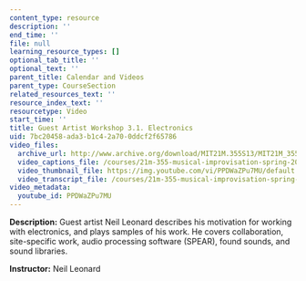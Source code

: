```yaml
---
content_type: resource
description: ''
end_time: ''
file: null
learning_resource_types: []
optional_tab_title: ''
optional_text: ''
parent_title: Calendar and Videos
parent_type: CourseSection
related_resources_text: ''
resource_index_text: ''
resourcetype: Video
start_time: ''
title: Guest Artist Workshop 3.1. Electronics
uid: 7bc20458-ada3-b1c4-2a70-0ddcf2f65786
video_files:
  archive_url: http://www.archive.org/download/MIT21M.355S13/MIT21M_355S13_guest_artist_workshop_3-1_300k.mp4
  video_captions_file: /courses/21m-355-musical-improvisation-spring-2013/12829077d1305e65b99f10b22a8a3232_PPDWaZPu7MU.vtt
  video_thumbnail_file: https://img.youtube.com/vi/PPDWaZPu7MU/default.jpg
  video_transcript_file: /courses/21m-355-musical-improvisation-spring-2013/80ebc9cc61a6f2cd28a533fa6957f5c6_PPDWaZPu7MU.pdf
video_metadata:
  youtube_id: PPDWaZPu7MU
---
```


**Description:** Guest artist Neil Leonard describes his motivation for working with electronics, and plays samples of his work. He covers collaboration, site-specific work, audio processing software (SPEAR), found sounds, and sound libraries.

**Instructor:** Neil Leonard